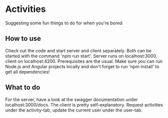 # Activities
Suggesting some fun things to do for when you're bored

## How to use
Check out the code and start server and client separately. Both can be started with the command 'npm run start'. Server runs on localhost:3000, client on localhost:4200. Prerequisites are the usual. Make sure you can run Node.js and Angular projects locally and don't forget to run 'npm install' to get all dependencies!

## What to do
For the server, have a look at the swagger documentation under localhost:3000/docs. 
The client is pretty self-explanatory. Request activities under the activity-tab, update the current user under the user-tab. 
